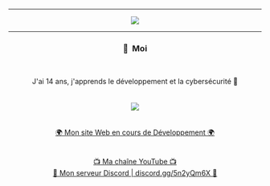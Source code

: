 -----

<p align = "center">
<img src="https://risibank.fr/cache/stickers/d1630/163074-full.gif">
</p>

-----
### <p align="center">🧠 &nbsp;Moi</p>
<br>
<p align="center">
  J'ai 14 ans, j'apprends le développement et la cybersécurité 🙂
  <br>
  <br>
  <br>
  <img src="https://zupimages.net/up/21/22/oe6x.gif">
  <br>
  <br>
  <br>
  <a href="jonasengler.fr">🌍 Mon site Web en cours de Développement 🌍</a>
  <br>
  <br>
  <br>
  <a href="https://youtube.com/c/billythegoat356/">📺 Ma chaîne YouTube 📺</a>
  <br>
  <a href="https://discord.gg/5n2yQm6X">💬 Mon serveur Discord | discord.gg/5n2yQm6X 💬</a>
  <br>
  <br>
</p>

